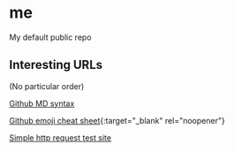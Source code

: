 # me
My default public repo

## Interesting URLs
(No particular order)

[Github MD syntax](https://docs.github.com/fr/get-started/writing-on-github/getting-started-with-writing-and-formatting-on-github/basic-writing-and-formatting-syntax)

[Github emoji cheat sheet](https://github.com/ikatyang/emoji-cheat-sheet/blob/github-actions-auto-update/README.md){:target="_blank" rel="noopener"}

[Simple http request test site](https://httpbin.org/)
